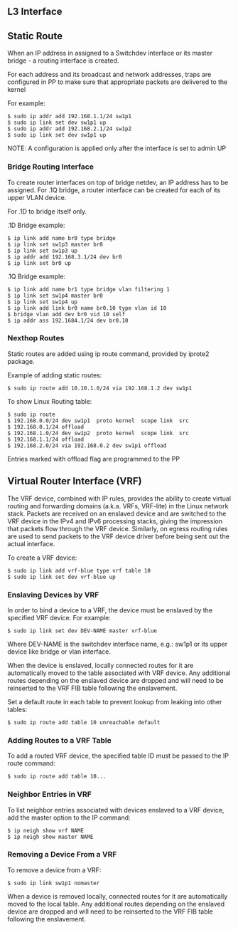 ## L3 Interface

## Static Route
When an IP address in assigned to a Switchdev interface or its master bridge - a routing interface is created. 

For each address and its broadcast and network addresses, traps are configured in PP to make sure that appropriate packets are delivered to the kernel 

For example:

`$ sudo ip addr add 192.168.1.1/24 sw1p1`<br />
`$ sudo ip link set dev sw1p1 up`<br />
`$ sudo ip addr add 192.168.2.1/24 sw1p2`<br />
`$ sudo ip link set dev sw1p1 up`

NOTE: A configuration is applied only after the interface is set to admin UP 

### Bridge Routing Interface

To create router interfaces on top of bridge netdev, an IP address has to be assigned. 
For .1Q bridge, a router interface can be created for each of its upper VLAN device.

For .1D to bridge itself only. 

.1D Bridge example:

`$ ip link add name br0 type bridge` <br />
`$ ip link set sw1p3 master br0`<br />
`$ ip link set sw1p3 up`<br />
`$ ip addr add 192.168.3.1/24 dev br0`<br />
`$ ip link set br0 up`

.1Q Bridge example:

`$ ip link add name br1 type bridge vlan filtering 1`<br />
`$ ip link set sw1p4 master br0`<br />
`$ ip link set sw1p4 up`<br />
`$ ip link add link br0 name br0.10 type vlan id 10`<br />
`$ bridge vlan add dev br0 vid 10 self`<br />
`$ ip addr ass 192.1684.1/24 dev br0.10`

### Nexthop Routes

Static routes are added using ip route command, provided by iprote2 package. 

Example of adding static routes:

`$ sudo ip route add 10.10.1.0/24 via 192.168.1.2 dev sw1p1`

To show Linux Routing table:

`$ sudo ip route`<br />
`$ 192.168.0.0/24 dev sw1p1  proto kernel  scope link  src`<br />
`$ 192.168.0.1/24 offload`<br />
`$ 192.168.1.0/24 dev sw1p2  proto kernel  scope link  src`<br />
`$ 192.168.1.1/24 offload`<br />
`$ 192.168.2.0/24 via 192.168.0.2 dev sw1p1 offload`

Entries marked with offload flag are programmed to the PP 

 
## Virtual Router Interface (VRF)

The VRF device, combined with IP rules, provides the ability to create virtual routing and forwarding domains (a.k.a. VRFs, VRF-lite) in the Linux network stack. Packets are received on an enslaved device and are switched to the VRF device in the IPv4 and IPv6 processing stacks, giving the impression that packets flow through the VRF device. Similarly, on egress routing rules are used to send packets to the VRF device driver before being sent out the actual interface. 

To create a VRF device: 

`$ sudo ip link add vrf-blue type vrf table 10` <br />
`$ sudo ip link set dev vrf-blue up`

### Enslaving Devices by VRF

In order to bind a device to a VRF, the device must be enslaved by the specified VRF device. For example:

`$ sudo ip link set dev DEV-NAME master vrf-blue`

   Where DEV-NAME is the switchdev interface name, e.g.: sw1p1 or its upper device like bridge or vlan interface. 

When the device is enslaved, locally connected routes for it are automatically moved to the table associated with VRF device. Any additional routes depending on the enslaved device are dropped and will need to be reinserted to the VRF FIB table following the enslavement. 

Set a default route in each table to prevent lookup from leaking into other tables:

`$ sudo ip route add table 10 unreachable default`

### Adding Routes to a VRF Table

To add a routed VRF device, the specified table ID must be passed to the IP route command:

`$ sudo ip route add table 10...`

### Neighbor Entries in VRF

To list neighbor entries associated with devices enslaved to a VRF device, add the master option to the IP command:

`$ ip neigh show vrf NAME` <br />
`$ ip neigh show master NAME`

### Removing a Device From a VRF

To remove a device from a VRF:

`$ sudo ip link sw1p1 nomaster`

When a device is removed locally, connected routes for it are automatically moved to the local table. Any additional routes depending on the enslaved device are dropped and will need to be reinserted to the VRF FIB table following the enslavement. 
